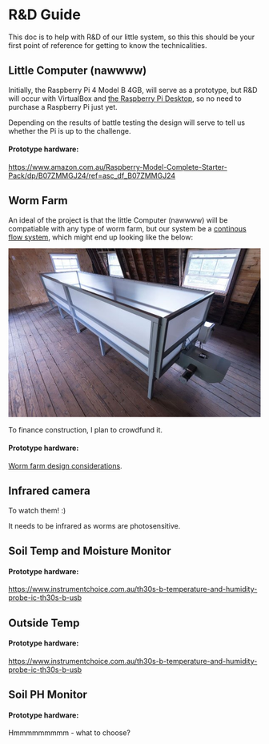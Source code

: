 
# R&D Guide

This doc is to help with R&D of our little system, so this this should be your first point of reference for getting to know the technicalities. 

## Little Computer (nawwww)

Initially, the Raspberry Pi 4 Model B 4GB, will serve as a prototype, but R&D will occur with VirtualBox and [the Raspberry Pi Desktop](https://www.raspberrypi.org/software/raspberry-pi-desktop/), so no need to purchase a Raspberry Pi just yet.

Depending on the results of battle testing the design will serve to tell us whether the Pi is up to the challenge.  

#### Prototype hardware: 

https://www.amazon.com.au/Raspberry-Model-Complete-Starter-Pack/dp/B07ZMMGJ24/ref=asc_df_B07ZMMGJ24

## Worm Farm 

An ideal of the project is that the little Computer (nawwww) will be compatiable with any type of worm farm, but our system be a [continous flow system](https://urbanwormcompany.com/complete-guide-to-continuous-flow-vermicomposting/), which might end up looking like the below:

<p align="center">
  <img src="https://github.com/danielneil/Smart-Worm-Bin/blob/main/images/cf-bin.jpg?raw=true">
</p>

To finance construction, I plan to crowdfund it.

#### Prototype hardware: 
[Worm farm design considerations](https://github.com/danielneil/Smart-Worm-Farm/blob/main/research/bin-design-considerations.txt).

## Infrared camera 

To watch them! :)

It needs to be infrared as worms are photosensitive.

## Soil Temp and Moisture Monitor
#### Prototype hardware: 
https://www.instrumentchoice.com.au/th30s-b-temperature-and-humidity-probe-ic-th30s-b-usb

## Outside Temp
#### Prototype hardware: 
https://www.instrumentchoice.com.au/th30s-b-temperature-and-humidity-probe-ic-th30s-b-usb

## Soil PH Monitor 
#### Prototype hardware: 
Hmmmmmmmmm - what to choose?
